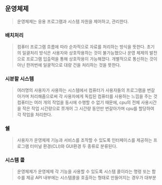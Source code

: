## 운영체제

> 운영체제는 응용 프로그램과 시스템 자원을 제어하고, 관리한다.

### 배치처리 

> 컴퓨터 프로그램 흐름에 따라 순차적으로 자료를 처리하는 방식을 뜻한다. 초기의 일괄처리 방식은 사용자와 상호작용하는 것이 불가능했으나 운영 체제의 발전으로 프로그램 입출력을 통해 상호작용이 가능해졌다.
개별적으로 통신하는 것이 아닌 한꺼번에 일괄적으로 대량 건을 처리하는 것을 뜻한다.

### 시분할 시스템

>여러명의 사용자가 사용하는 시스템에서 컴퓨터가 사용자들의 프로그램을 번갈아가며 처리해줌으로써 각 사용자에게 독립된 컴퓨터를 사용하는 느낌을 주는 것
컴퓨터는 여러 개의 작업을 동시에 수행할 수 없기 때문에, cpu의 전체 사용시간을 작은 작업 시간량으로 쪼개어 그 시간량 동안만 번갈아가며 cpu를 할당하여 각 작업을 처리한다.

### 쉘

> 사용자가 운영체제 기능과 서비스를 조작할 수 있도록 인터페이스를 제공하는 프로그램
터미널 환경(CLI)와 GUI환경 두 종류로 분류된다.

### 시스템 콜

> 운영체제가 운영체제 각 기능을 사용할 수 있도록 시스템 콜이라는 명령 또는 함수를 제공
API 내부에는 시스템콜을 호출하는 형태로 만들어지는 경우가 대부분

